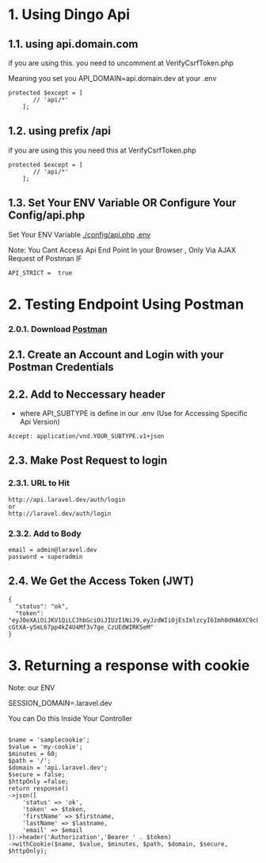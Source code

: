 # 1. Using Dingo Api

## 1.1. using api.domain.com
if you are using this. you need to uncomment at VerifyCsrfToken.php

Meaning you set you API_DOMAIN=api.domain.dev at your .env
```
protected $except = [
       // 'api/*'
    ];
```

## 1.2. using prefix /api
if you are using this you need this at VerifyCsrfToken.php

```
protected $except = [
       // 'api/*'
    ];
```

## 1.3. Set Your ENV Variable OR Configure Your Config/api.php

Set Your ENV Variable
[./config/api.php](../config/api.php)
[.env](../.env.docker)

Note: You Cant Access Api End Point In your Browser , Only Via AJAX Request of Postman IF

```
API_STRICT =  true
```

# 2. Testing Endpoint Using Postman

### 2.0.1. Download [Postman](https://chrome.google.com/webstore/detail/postman/fhbjgbiflinjbdggehcddcbncdddomop?hl=en)


## 2.1. Create an Account and Login with your Postman Credentials

## 2.2. Add to Neccessary header 

- where API_SUBTYPE is define in our .env (Use for Accessing Specific Api Version)

```
Accept: application/vnd.YOUR_SUBTYPE.v1+json
```


## 2.3. Make Post Request to login

### 2.3.1. URL to Hit
```
http://api.laravel.dev/auth/login
or
http://laravel.dev/auth/login
```

### 2.3.2. Add to Body
```
email = admin@laravel.dev
password = superadmin
```
## 2.4. We Get the Access Token (JWT)


```
{
  "status": "ok",
  "token": "eyJ0eXAiOiJKV1QiLCJhbGciOiJIUzI1NiJ9.eyJzdWIiOjEsImlzcyI6Imh0dHA6XC9cL2FwaS5sYXJhdmVsLmRldlwvYXV0aFwvbG9naW4iLCJpYXQiOjE0ODkzMzI1OTcsImV4cCI6MTQ4OTM5NzM5NywibmJmIjoxNDg5MzMyNTk3LCJqdGkiOiJjODMxNTMzZjkzMGFiOTkzMGExMzhkMGNkOTI5NGI3ZCJ9.3v-cGtXA-ySmL67pp4kZ4U4Mf3v7ge_CzUEdWIRKSeM"
}
```

# 3. Returning a response with cookie

Note: our ENV 

SESSION_DOMAIN=.laravel.dev

You can Do this Inside Your Controller 
```

$name = 'samplecookie';
$value = 'my-cookie';
$minutes = 60;
$path = '/';
$domain = 'api.laravel.dev';
$secure = false;
$httpOnly =false;
return response()
->json([
    'status' => 'ok',
    'token' => $token,
    'firstName' => $firstname,
    'lastName' => $lastname,
    'email' => $email
])->header('Authorization','Bearer ' . $token)
->withCookie($name, $value, $minutes, $path, $domain, $secure, $httpOnly);
```
